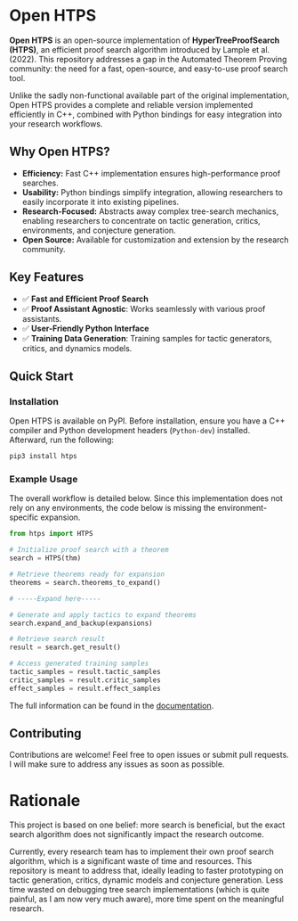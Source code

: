 # Open HTPS

**Open HTPS** is an open-source implementation of **HyperTreeProofSearch (HTPS)**, an efficient proof search algorithm introduced by Lample et al. (2022). This repository addresses a gap in the Automated Theorem Proving community: the need for a fast, open-source, and easy-to-use proof search tool.

Unlike the sadly non-functional available part of the original implementation, Open HTPS provides a complete and reliable version implemented efficiently in C++, combined with Python bindings for easy integration into your research workflows.

## Why Open HTPS?
- **Efficiency:** Fast C++ implementation ensures high-performance proof searches.
- **Usability:** Python bindings simplify integration, allowing researchers to easily incorporate it into existing pipelines.
- **Research-Focused:** Abstracts away complex tree-search mechanics, enabling researchers to concentrate on tactic generation, critics, environments, and conjecture generation.
- **Open Source:** Available for customization and extension by the research community.

## Key Features
- ✅ **Fast and Efficient Proof Search**
- ✅ **Proof Assistant Agnostic**: Works seamlessly with various proof assistants.
- ✅ **User-Friendly Python Interface**
- ✅ **Training Data Generation**: Training samples for tactic generators, critics, and dynamics models.

## Quick Start

### Installation

Open HTPS is available on PyPI. Before installation, ensure you have a C++ compiler and Python development headers (`Python-dev`) installed.
Afterward, run the following:

```bash
pip3 install htps
```

### Example Usage

The overall workflow is detailed below. Since this implementation does not rely on any environments, the code below is missing the environment-specific expansion. 

```python
from htps import HTPS

# Initialize proof search with a theorem
search = HTPS(thm)

# Retrieve theorems ready for expansion
theorems = search.theorems_to_expand()

# -----Expand here-----

# Generate and apply tactics to expand theorems
search.expand_and_backup(expansions)

# Retrieve search result
result = search.get_result()

# Access generated training samples
tactic_samples = result.tactic_samples
critic_samples = result.critic_samples
effect_samples = result.effect_samples
```
The full information can be found in the [documentation](https://htps.readthedocs.io/en/latest/).


## Contributing

Contributions are welcome! Feel free to open issues or submit pull requests. I will make sure to address any issues as soon as possible.

# Rationale

This project is based on one belief: more search is beneficial, but the exact search algorithm does not significantly impact the research outcome.

Currently, every research team has to implement their own proof search algorithm, which is a significant waste of time and resources.
This repository is meant to address that, ideally leading to faster prototyping on tactic generation, critics, dynamic models and conjecture generation.
Less time wasted on debugging tree search implementations (which is quite painful, as I am now very much aware), more time spent on the meaningful research.
